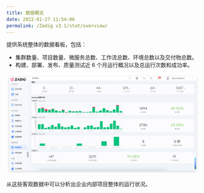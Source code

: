 ```yaml
---
title: 数据概览
date: 2022-01-27 11:54:06
permalink: /Zadig v3.1/stat/overview/
---
```


提供系统整体的数据看板，包括：

- 集群数量、项目数量、微服务总数、工作流总数、环境总数以及交付物总数。
- 构建、部署、发布、质量测试近 6 个月运行概况以及总运行次数和成功率。

![数据概览](../../../_images/overview_310.png)

从这些客观数据中可以分析出企业内部项目整体的运行状况。